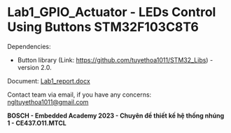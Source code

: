 # Lab1_GPIO_Actuator - LEDs Control Using Buttons STM32F103C8T6

Dependencies:
- Button library (Link: https://github.com/tuyethoa1011/STM32_Libs) - version 2.0.

Document:
[Lab1_report.docx](https://github.com/KhanhEK2846/Led_Effect_STM32/files/12917924/Lab1_report.docx)

Contact team via email, if you have any concerns: ngltuyethoa1011@gmail.com

<b>BOSCH - Embedded Academy 2023 - Chuyên đề thiết kế hệ thống nhúng 1 - CE437.O11.MTCL</b>

